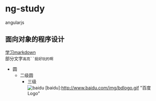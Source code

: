 # ng-study
angularjs
## 面向对象的程序设计
[学习markdown](http://www.tuicool.com/articles/zIJrEjn "悬停显示")<br/>
部分文字`高亮``挺好玩的啊`<br/>
* 圆
  * 二级圆
    * 三级<br/>
![baidu](http://www.baidu.com/img/bdlogo.gif "百度logo")
[baidu]:http://www.baidu.com/img/bdlogo.gif "百度Logo"
